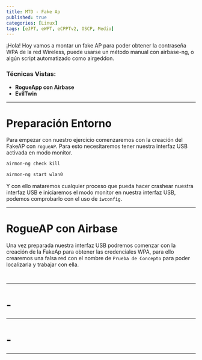 ```yaml
---
title: MTD - Fake Ap 
published: true
categories: [Linux]
tags: [eJPT, eWPT, eCPPTv2, OSCP, Medio]
---
```



¡Hola! Hoy vamos a montar un fake AP para poder obtener la contraseña WPA de la red Wireless,
puede usarse un método manual con airbase-ng, o algún script automatizado
como airgeddon.


### Técnicas Vistas: 

- **RogueApp con Airbase**
- **EvilTwin**

* * *

# Preparación Entorno
Para empezar con nuestro ejercicio comenzaremos con la creación del FakeAP con `rogueAP`. Para esto necesitaremos tener nuestra interfaz USB activada en modo monitor.

```bash
airmon-ng check kill
```
```bash
airmon-ng start wlan0
```

Y con ello mataremos cualquier proceso que pueda hacer crashear nuestra interfaz USB e iniciaremos el modo monitor en nuestra interfaz USB, podemos comprobarlo con el uso de `iwconfig`.

* * * 
# RogueAP con Airbase
Una vez preparada nuestra interfaz USB podremos comenzar con la creación de la FakeAp para obtener las credenciales WPA, para ello crearemos una falsa red con el nombre de `Prueba de Concepto` para poder localizarla y trabajar con ella.

```bash

```

```bash

```

* * *


# -


* * * 

# -


* * *
